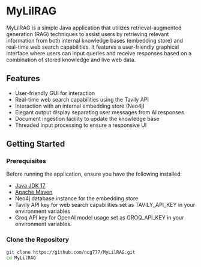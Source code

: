 # MyLilRAG

MyLilRAG is a simple Java application that utilizes retrieval-augmented generation (RAG) techniques to assist users by retrieving relevant information from both internal knowledge bases (embedding store) and real-time web search capabilities. It features a user-friendly graphical interface where users can input queries and receive responses based on a combination of stored knowledge and live web data.

## Features

- User-friendly GUI for interaction
- Real-time web search capabilities using the Tavily API
- Interaction with an internal embedding store (Neo4j)
- Elegant output display separating user messages from AI responses
- Document ingestion facility to update the knowledge base
- Threaded input processing to ensure a responsive UI

## Getting Started

### Prerequisites

Before running the application, ensure you have the following installed:

- [Java JDK 17](https://www.oracle.com/java/technologies/javase-jdk17-downloads.html)
- [Apache Maven](https://maven.apache.org/download.cgi)
- Neo4j database instance for the embedding store
- Tavily API key for web search capabilities  set as TAVILY_API_KEY in your environment variables
- Groq API key for OpenAI model usage set as GROQ_API_KEY in your environment variables.

### Clone the Repository

```bash
git clone https://github.com/ncg777/MyLilRAG.git
cd MyLilRAG
